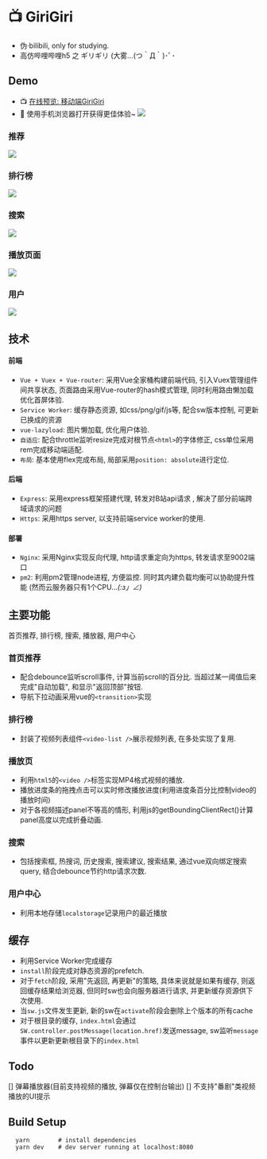 # 📺 GiriGiri

+ 伪·bilibili, only for studying.
+ 高仿哔哩哔哩h5 之 ギリギリ (大雾...(つ｀Д｀)･ﾟ･

## Demo
+ 📺 [在线预览: 移动端GiriGiri](http://robbyvan.cn/giri)
+ 📱 使用手机浏览器打开获得更佳体验~
![](./demo-gifs/cli_300px.png)

### 推荐
![](./demo-gifs/home.gif)
### 排行榜
![](./demo-gifs/rank.gif)
### 搜索
![](./demo-gifs/search.gif)
### 播放页面
![](./demo-gifs/video.gif)
### 用户
![](./demo-gifs/user.gif)

## 技术
#### 前端
  + ```Vue + Vuex + Vue-router```: 采用Vue全家桶构建前端代码, 引入Vuex管理组件间共享状态, 页面路由采用Vue-router的hash模式管理, 同时利用路由懒加载优化首屏体验.
  + ```Service Worker```: 缓存静态资源, 如css/png/gif/js等, 配合sw版本控制, 可更新已换成的资源
  + ```vue-lazyload```: 图片懒加载, 优化用户体验.
  + ```自适应```: 配合throttle监听resize完成对根节点```<html>```的字体修正, css单位采用rem完成移动端适配.
  + ```布局```: 基本使用flex完成布局, 局部采用```position: absolute```进行定位.

#### 后端
  + ```Express```: 采用express框架搭建代理, 转发对B站api请求 , 解决了部分前端跨域请求的问题
  + ```Https```: 采用https server, 以支持前端service worker的使用.

#### 部署
  + ```Nginx```: 采用Nginx实现反向代理, http请求重定向为https, 转发请求至9002端口
  + ```pm2```: 利用pm2管理node进程, 方便监控. 同时其内建负载均衡可以协助提升性能 (然而云服务器只有1个CPU..._(:з」∠)_


## 主要功能
首页推荐, 排行榜, 搜索, 播放器, 用户中心

### 首页推荐
+ 配合debounce监听scroll事件, 计算当前scroll的百分比. 当超过某一阈值后来完成"自动加载", 和显示"返回顶部"按钮.
+ 导航下拉动画采用vue的```<transition>```实现

### 排行榜
+ 封装了视频列表组件```<video-list />```展示视频列表, 在多处实现了复用.

### 播放页
+ 利用```html5```的```<video />```标签实现MP4格式视频的播放.
+ 播放进度条的拖拽点击可以实时修改播放进度(利用进度条百分比控制video的播放时间)
+ 对于各视频描述panel不等高的情形, 利用js的getBoundingClientRect()计算panel高度以完成折叠动画.

### 搜索
+ 包括搜索框, 热搜词, 历史搜索, 搜索建议, 搜索结果, 通过vue双向绑定搜索query, 结合debounce节约http请求次数.

### 用户中心
+ 利用本地存储```localstorage```记录用户的最近播放

## 缓存
+ 利用Service Worker完成缓存
+ ```install```阶段完成对静态资源的prefetch.
+ 对于```fetch```阶段, 采用"先返回, 再更新"的策略, 具体来说就是如果有缓存, 则返回缓存结果给浏览器, 但同时sw也会向服务器进行请求, 并更新缓存资源供下次使用.
+ 当```sw.js```文件发生更新, 新的sw在```activate```阶段会删除上个版本的所有cache
+ 对于根目录的缓存, ```index.html```会通过```SW.controller.postMessage(location.href)```发送message, sw监听```message```事件以更新更新根目录下的```index.html```


## Todo
[] 弹幕播放器(目前支持视频的播放, 弹幕仅在控制台输出)
[] 不支持"番剧"类视频播放的UI提示

## Build Setup
```
  yarn        # install dependencies
  yarn dev    # dev server running at localhost:8080
```
